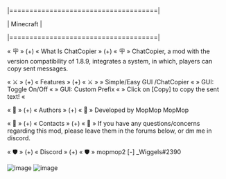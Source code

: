 |=====================================|

|             Minecraft               |

|=====================================|

« 🪧 » (+) « What Is ChatCopier » (+) « 🪧 »
ChatCopier, a mod with the version compatibility of 1.8.9, integrates a system, in which, players can copy sent messages.

« ⚔️ » (+) « Features » (+) « ⚔️ »
» Simple/Easy GUI /ChatCopier «
» GUI: Toggle On/Off «
» GUI: Custom Prefix «
» Click on [Copy] to copy the sent text! «

« 👥 » (+) « Authors » (+) « 👥 »
Developed by MopMop MopMop

« 💬 » (+) « Contacts » (+) « 💬 »
If you have any questions/concerns regarding this mod, please leave them in the forums below, or dm me in discord.

« 🛡 » (+) « Discord » (+) « 🛡 »
mopmop2 [-] _Wiggels#2390

![image](https://user-images.githubusercontent.com/109551554/221477875-c95af808-ea41-44bb-8ce6-25a5754ba3d1.png)
![image](https://user-images.githubusercontent.com/109551554/221477897-657d0360-8caa-47db-9b79-481fac75fee9.png)
